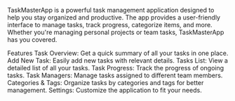 TaskMasterApp is a powerful task management application designed to help you stay organized and productive. The app provides a user-friendly interface to manage tasks, track progress, categorize items, and more. Whether you're managing personal projects or team tasks, TaskMasterApp has you covered.

Features
Task Overview: Get a quick summary of all your tasks in one place.
Add New Task: Easily add new tasks with relevant details.
Tasks List: View a detailed list of all your tasks.
Task Progress: Track the progress of ongoing tasks.
Task Managers: Manage tasks assigned to different team members.
Categories & Tags: Organize tasks by categories and tags for better management.
Settings: Customize the application to fit your needs.
